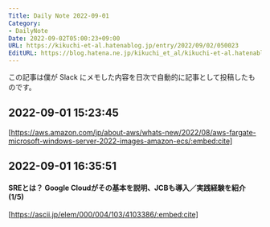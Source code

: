```yaml
---
Title: Daily Note 2022-09-01
Category:
- DailyNote
Date: 2022-09-02T05:00:23+09:00
URL: https://kikuchi-et-al.hatenablog.jp/entry/2022/09/02/050023
EditURL: https://blog.hatena.ne.jp/kikuchi_et_al/kikuchi-et-al.hatenablog.jp/atom/entry/4207112889914134167
---
```


この記事は僕が Slack にメモした内容を日次で自動的に記事として投稿したものです。

## 2022-09-01 15:23:45


[https://aws.amazon.com/jp/about-aws/whats-new/2022/08/aws-fargate-microsoft-windows-server-2022-images-amazon-ecs/:embed:cite]


## 2022-09-01 16:35:51


#### SREとは？ Google Cloudがその基本を説明、JCBも導入／実践経験を紹介 (1/5)


[https://ascii.jp/elem/000/004/103/4103386/:embed:cite]



